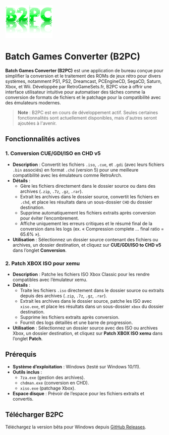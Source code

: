 ![Logo B2PC](ressources/images/logo.png)
# Batch Games Converter (B2PC)

**Batch Games Converter (B2PC)** est une application de bureau conçue pour simplifier la conversion et le traitement des ROMs de jeux rétro pour divers systèmes, notamment PS1, PS2, Dreamcast, PCEngineCD, SegaCD, Saturn, Xbox, et Wii. Développée par RetroGameSets.fr, B2PC vise à offrir une interface utilisateur intuitive pour automatiser des tâches comme la conversion de formats de fichiers et le patchage pour la compatibilité avec des émulateurs modernes.

> **Note** : B2PC est en cours de développement actif. Seules certaines fonctionnalités sont actuellement disponibles, mais d'autres seront ajoutées à l'avenir.

## Fonctionnalités actives

### 1. Conversion CUE/GDI/ISO en CHD v5
- **Description** : Convertit les fichiers `.iso`, `.cue`, et `.gdi` (avec leurs fichiers `.bin` associés) en format `.chd` (version 5) pour une meilleure compatibilité avec les émulateurs comme RetroArch.
- **Détails** :
  - Gère les fichiers directement dans le dossier source ou dans des archives (`.zip`, `.7z`, `.gz`, `.rar`).
  - Extrait les archives dans le dossier source, convertit les fichiers en `.chd`, et place les résultats dans un sous-dossier `CHD` du dossier destination.
  - Supprime automatiquement les fichiers extraits après conversion pour éviter l’encombrement.
  - Affiche uniquement les erreurs critiques et le résumé final de la conversion dans les logs (ex. « Compression complete ... final ratio = 65.6% »).
- **Utilisation** : Sélectionnez un dossier source contenant des fichiers ou archives, un dossier destination, et cliquez sur **CUE/GDI/ISO to CHD v5** dans l’onglet **Conversion**.

### 2. Patch XBOX ISO pour xemu
- **Description** : Patche les fichiers ISO Xbox Classic pour les rendre compatibles avec l’émulateur xemu.
- **Détails** :
  - Traite les fichiers `.iso` directement dans le dossier source ou extraits depuis des archives (`.zip`, `.7z`, `.gz`, `.rar`).
  - Extrait les archives dans le dossier source, patche les ISO avec `xiso.exe`, et place les résultats dans un sous-dossier `xbox` du dossier destination.
  - Supprime les fichiers extraits après conversion.
  - Fournit des logs détaillés et une barre de progression.
- **Utilisation** : Sélectionnez un dossier source avec des ISO ou archives Xbox, un dossier destination, et cliquez sur **Patch XBOX ISO xemu** dans l’onglet **Patch**.

## Prérequis

- **Système d’exploitation** : Windows (testé sur Windows 10/11).
- **Outils inclus** :
  - `7za.exe` (gestion des archives).
  - `chdman.exe` (conversion en CHD).
  - `xiso.exe` (patchage Xbox).
- **Espace disque** : Prévoir de l’espace pour les fichiers extraits et convertis.

## Télécharger B2PC
Téléchargez la version bêta  pour Windows depuis [GitHub Releases](https://github.com/RetroGameSets/B2PC/releases).
